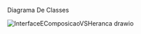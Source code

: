 Diagrama De Classes

![InterfaceEComposicaoVSHeranca drawio](https://github.com/IgorAntonio22/herancaVersusInterfaceEComposicao-LanguageSkills/assets/98776749/f0e876c4-1acd-4af9-b06d-a16f0e1ec45c)
